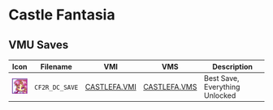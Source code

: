 # Castle Fantasia

## VMU Saves

| Icon | Filename | VMI | VMS | Description |
|------|----------|-----|-----|-------------|
| ![Castle Fantasia](../icons/CF2R_DC_SAVE.GIF) | `CF2R_DC_SAVE` | [CASTLEFA.VMI](CASTLEFA.VMI) | [CASTLEFA.VMS](CASTLEFA.VMS) | Best Save, Everything Unlocked |
